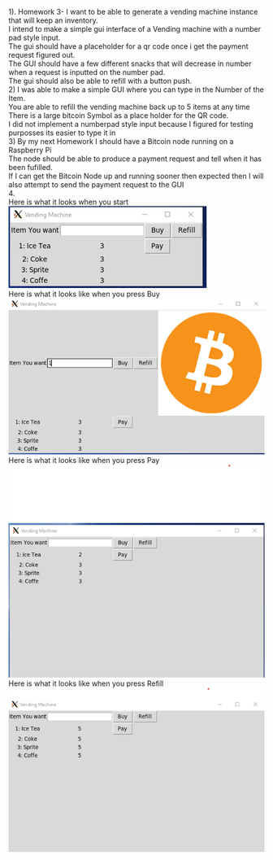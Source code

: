 1). Homework 3- I want to be able to generate a vending machine instance that will keep an inventory.  
I intend to make a simple gui interface of a Vending machine with a number pad style input.  
The gui should have a placeholder for a qr code once i get the payment request figured out.   
The GUI should have a few different snacks that will decrease in number when a request is inputted on the number pad.  
The gui should also be able to refill with a button push.  
2) I was able to make a simple GUI where you can type in the Number of the Item.  
You are able to refill the vending machine back up to 5 items at any time  
There is a large bitcoin Symbol as a place holder for the QR code.  
I did not implement a numberpad style input because I figured for testing purposses its easier to type it in  
3)  By my next Homework I should have a Bitcoin node running on a Raspberry Pi  
The node should be able to produce a payment request and tell when it has been fufilled.   
If I can get the Bitcoin Node up and running sooner then expected then I will also attempt to send the payment request to the GUI  
4.  
Here is what it looks when you start  
![Starting](Screenshots/starting.png)  
Here is what it looks like when you press Buy  
![Buying](Screenshots/Buy.png)    
Here is what it looks like when you press Pay  
![Paying](Screenshots/Pay.png)   
Here is what it looks like when you press Refill    
![Refill](Screenshots/Refill.png)   


